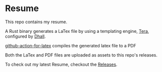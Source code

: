 # Resume

This repo contains my resume.

A Rust binary generates a LaTex file by using a templating engine, [Tera](https://tera.netlify.app/docs/), configured by [Dhall](https://dhall-lang.org/).

[github-action-for-latex](https://github.com/marketplace/actions/github-action-for-latex) compiles the generated latex file to a PDF


Both the LaTex and PDF files are uploaded as assets to this repo's releases.

To check out my latest Resume, checkout the [Releases](https://github.com/gapuchi/resume/releases).
